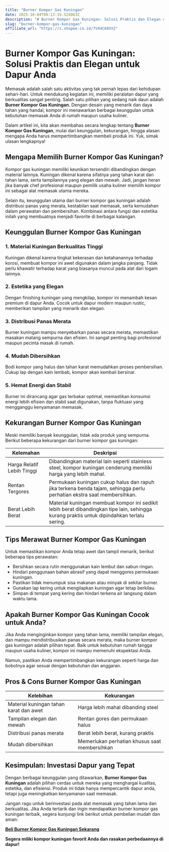 ```yaml
---
title: "Burner Kompor Gas Kuningan"
date: 2025-10-04T08:13:15.524963Z
description: "# Burner Kompor Gas Kuningan: Solusi Praktis dan Elegan untuk Dapur Anda..."
slug: "burner-kompor-gas-kuningan"
affiliate_url: "https://s.shopee.co.id/7V44C68VX2"
---
```

# Burner Kompor Gas Kuningan: Solusi Praktis dan Elegan untuk Dapur Anda

Memasak adalah salah satu aktivitas yang tak pernah lepas dari kehidupan sehari-hari. Untuk mendukung kegiatan ini, memiliki peralatan dapur yang berkualitas sangat penting. Salah satu pilihan yang sedang naik daun adalah **Burner Kompor Gas Kuningan**. Dengan desain yang menarik dan daya tahan yang handal, kompor ini menawarkan berbagai keunggulan untuk kebutuhan memasak Anda di rumah maupun usaha kuliner.

Dalam artikel ini, kita akan membahas secara lengkap tentang **Burner Kompor Gas Kuningan**, mulai dari keunggulan, kekurangan, hingga alasan mengapa Anda harus mempertimbangkan membeli produk ini. Yuk, simak ulasan lengkapnya!

## Mengapa Memilih Burner Kompor Gas Kuningan?

Kompor gas kuningan memiliki keunikan tersendiri dibandingkan dengan material lainnya. Kuningan dikenal karena sifatnya yang tahan karat dan tahan lama, serta tampilannya yang elegan dan mewah. Jadi, jangan heran jika banyak chef profesional maupun pemilik usaha kuliner memilih kompor ini sebagai alat memasak utama mereka.

Selain itu, keunggulan utama dari burner kompor gas kuningan adalah distribusi panas yang merata, kestabilan saat memasak, serta kemudahan dalam perawatan dan pembersihan. Kombinasi antara fungsi dan estetika inilah yang membuatnya menjadi favorite di berbagai kalangan.

## Keunggulan Burner Kompor Gas Kuningan

### 1. Material Kuningan Berkualitas Tinggi
Kuningan dikenal karena tingkat kekerasan dan ketahanannya terhadap korosi, membuat kompor ini awet digunakan dalam jangka panjang. Tidak perlu khawatir terhadap karat yang biasanya muncul pada alat dari logam lainnya.

### 2. Estetika yang Elegan
Dengan finishing kuningan yang mengkilap, kompor ini menambah kesan premium di dapur Anda. Cocok untuk dapur modern maupun rustic, memberikan tampilan yang menarik dan elegan.

### 3. Distribusi Panas Merata
Burner kuningan mampu menyebarkan panas secara merata, memastikan masakan matang sempurna dan efisien. Ini sangat penting bagi profesional maupun pecinta masak di rumah.

### 4. Mudah Dibersihkan
Bodi kompor yang halus dan tahan karat memudahkan proses pembersihan. Cukup lap dengan kain lembab, kompor akan kembali bersinar.

### 5. Hemat Energi dan Stabil
Burner ini dirancang agar gas terbakar optimal, memastikan konsumsi energi lebih efisien dan stabil saat digunakan, tanpa fluktuasi yang mengganggu kenyamanan memasak.

## Kekurangan Burner Kompor Gas Kuningan

Meski memiliki banyak keunggulan, tidak ada produk yang sempurna. Berikut beberapa kekurangan dari burner kompor gas kuningan:

| Kelemahan | Deskripsi |
|--------------------|----------------------------------------------------------------------------|
| Harga Relatif Lebih Tinggi | Dibandingkan material lain seperti stainless steel, kompor kuningan cenderung memiliki harga yang lebih mahal. |
| Rentan Tergores | Permukaan kuningan cukup halus dan rapuh jika terkena benda tajam, sehingga perlu perhatian ekstra saat membersihkan. |
| Berat Lebih Berat | Material kuningan membuat kompor ini sedikit lebih berat dibandingkan tipe lain, sehingga kurang praktis untuk dipindahkan terlalu sering. |

## Tips Merawat Burner Kompor Gas Kuningan

Untuk memastikan kompor Anda tetap awet dan tampil menarik, berikut beberapa tips perawatan:

- Bersihkan secara rutin menggunakan kain lembut dan sabun ringan.
- Hindari penggunaan bahan abrasif yang dapat menggores permukaan kuningan.
- Pastikan tidak menumpuk sisa makanan atau minyak di sekitar burner.
- Gunakan lap kering untuk mengilapkan kuningan agar tetap berkilau.
- Simpan di tempat yang kering dan hindari terkena air langsung dalam waktu lama.

## Apakah Burner Kompor Gas Kuningan Cocok untuk Anda?

Jika Anda menginginkan kompor yang tahan lama, memiliki tampilan elegan, dan mampu mendistribusikan panas secara merata, maka burner kompor gas kuningan adalah pilihan tepat. Baik untuk kebutuhan rumah tangga maupun usaha kuliner, kompor ini mampu memenuhi ekspektasi Anda.

Namun, pastikan Anda mempertimbangkan kekurangan seperti harga dan bobotnya agar sesuai dengan kebutuhan dan anggaran.

## Pros & Cons Burner Kompor Gas Kuningan

| Kelebihan                                | Kekurangan                                   |
|-----------------------------------------|--------------------------------------------|
| Material kuningan tahan karat dan awet | Harga lebih mahal dibanding steel       |
| Tampilan elegan dan mewah             | Rentan gores dan permukaan halus     |
| Distribusi panas merata                | Berat lebih berat, kurang praktis    |
| Mudah dibersihkan                     | Memerlukan perhatian khusus saat membersihkan |

## Kesimpulan: Investasi Dapur yang Tepat

Dengan berbagai keunggulan yang ditawarkan, **Burner Kompor Gas Kuningan** adalah pilihan cerdas untuk mereka yang menghargai kualitas, estetika, dan efisiensi. Produk ini tidak hanya mempercantik dapur anda, tetapi juga meningkatkan kenyamanan saat memasak.

Jangan ragu untuk berinvestasi pada alat memasak yang tahan lama dan berkualitas. Jika Anda tertarik dan ingin mendapatkan burner kompor gas kuningan terbaik, segera kunjungi link berikut untuk pembelian mudah dan aman:

[**Beli Burner Kompor Gas Kuningan Sekarang**](https://s.shopee.co.id/7V44C68VX2)

**Segera miliki kompor kuningan favorit Anda dan rasakan perbedaannya di dapur!**